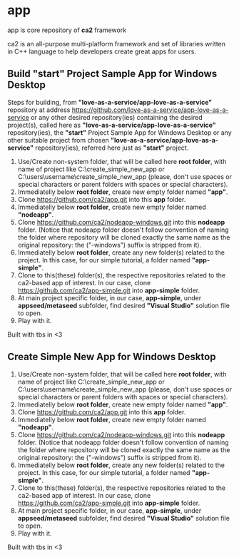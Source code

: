 # app

app is core repository of **ca2** framework

ca2 is an all-purpose multi-platform framework and set of libraries written in C++ language to help developers create great apps for users.


## Build "start" Project Sample App for Windows Desktop
Steps for building, from **"love-as-a-service/app-love-as-a-service"** repository at address https://github.com/love-as-a-service/app-love-as-a-service or any other desired repository(ies) containing the desired project(s), called here as **"love-as-a-service/app-love-as-a-service"** repository(ies), the **"start"** Project Sample App for Windows Desktop or any other suitable project from chosen **"love-as-a-service/app-love-as-a-service"** repository(ies), referred here just as **"start"** project.
1. Use/Create non-system folder, that will be called here **root folder**, with name of project like C:\create_simple_new_app or C:\users\username\create_simple_new_app (please, don't use spaces or special characters or parent folders with spaces or special characters).
2. Immediatelly below **root folder**, create new empty folder named **"app"**. 
3. Clone https://github.com/ca2/app.git into this **app** folder.
4. Immediatelly below **root folder**, create new empty folder named **"nodeapp"**. 
5. Clone https://github.com/ca2/nodeapp-windows.git into this **nodeapp** folder. (Notice that nodeapp folder doesn't follow convention of naming the folder where repository will be cloned exactly the same name as the original repository: the **<dash-platform>** ("-windows") suffix is stripped from it).
6. Immediatelly below **root folder**, create any new folder(s) related to the project. In this case, for our simple tutorial, a folder named **"app-simple"**. 
7. Clone to this(these) folder(s), the respective repositories related to the ca2-based app of interest. In our case, clone https://github.com/ca2/app-simple.git into **app-simple** folder.
8. At main project specific folder, in our case, **app-simple**, under **appseed/metaseed** subfolder, find desired **"Visual Studio"** solution file to open.
9. Play with it.


Built with tbs in <3


## Create Simple New App for Windows Desktop

1. Use/Create non-system folder, that will be called here **root folder**, with name of project like C:\create_simple_new_app or C:\users\username\create_simple_new_app (please, don't use spaces or special characters or parent folders with spaces or special characters).
2. Immediatelly below **root folder**, create new empty folder named **"app"**. 
3. Clone https://github.com/ca2/app.git into this **app** folder.
4. Immediatelly below **root folder**, create new empty folder named **"nodeapp"**. 
5. Clone https://github.com/ca2/nodeapp-windows.git into this **nodeapp** folder. (Notice that nodeapp folder doesn't follow convention of naming the folder where repository will be cloned exactly the same name as the original repository: the **<dash-platform>** ("-windows") suffix is stripped from it).
6. Immediatelly below **root folder**, create any new folder(s) related to the project. In this case, for our simple tutorial, a folder named **"app-simple"**. 
7. Clone to this(these) folder(s), the respective repositories related to the ca2-based app of interest. In our case, clone https://github.com/ca2/app-simple.git into **app-simple** folder.
8. At main project specific folder, in our case, **app-simple**, under **appseed/metaseed** subfolder, find desired **"Visual Studio"** solution file to open.
9. Play with it.


Built with tbs in <3
